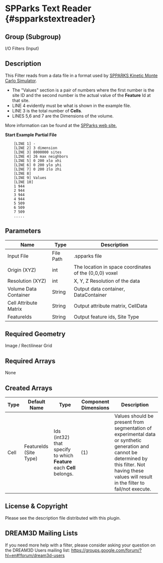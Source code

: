 SPParks Text Reader {#spparkstextreader}
=====

## Group (Subgroup) ##
I/O Filters (Input)


## Description ##
This Filter reads from a data file in a format used by [SPPARKS Kinetic Monte Carlo Simulator](http://spparks.sandia.gov/).

+ The "Values" section is a pair of numbers where the first number is the site ID and the second
 number is the actual value of the **Feature** Id at that site.
+ LINE 4 evidently must be what is shown in the example file.
+ LINE 3 is the total number of **Cells**.
+ LINES 5,6 and 7 are the Dimensions of the volume. 


 More information can be found at the [SPParks web site.](http://spparks.sandia.gov/doc/read_sites.html "SPParks Web Site")

 
**Start Example Partial File**
~~~~~~~~~~~~~~~~~~~~~~~~~
    [LINE 1] -
    [LINE 2] 3 dimension
    [LINE 3] 8000000 sites
    [LINE 4] 26 max neighbors
    [LINE 5] 0 200 xlo xhi
    [LINE 6] 0 200 ylo yhi
    [LINE 7] 0 200 zlo zhi
    [LINE 8]
    [LINE 9] Values
    [LINE 10]
    1 944
    2 944
    3 944
    4 944
    5 509
    6 509
    7 509
    .....
~~~~~~~~~~~~~~~~~~~~~~~~~

## Parameters ##
| Name | Type | Description |
|------|------| ----------- |
| Input File | File Path | .spparks file|
| Origin (XYZ) | int | The location in space coordinates of the (0,0,0) voxel |
| Resolution (XYZ) | int | X, Y, Z Resolution of the data |
| Volume Data Container | String | Output data container, DataContainer |
| Cell Attribute Matrix | String | Output attribute matrix, CellData |
| FeatureIds | String | Output feature ids, Site Type |

## Required Geometry ##
Image / Rectilinear Grid

## Required Arrays ##
None


## Created Arrays ##

| Type | Default Name | Type | Component Dimensions | Description |
|------|--------------|-------------|---------|-----|
| Cell | FeatureIds (Site Type) | Ids (int32) that specify to which **Feature** each **Cell** belongs. | (1) | Values should be present from segmentation of experimental data or synthetic generation and cannot be determined by this filter. Not having these values will result in the filter to fail/not execute. |


## License & Copyright ##

Please see the description file distributed with this plugin.

## DREAM3D Mailing Lists ##

If you need more help with a filter, please consider asking your question on the DREAM3D Users mailing list:
https://groups.google.com/forum/?hl=en#!forum/dream3d-users

